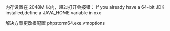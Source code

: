 内存设置在 2048M 以内，超过打开会报错：
If you already have a 64-bit JDK installed,define a JAVA_HOME variable in xxx

解决方案更改根配置 phpstorm64.exe.vmoptions
